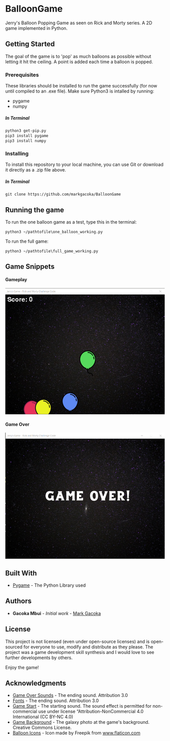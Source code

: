 # BalloonGame

Jerry's Balloon Popping Game as seen on Rick and Morty series. A 2D game implemented in Python.

## Getting Started

The goal of the game is to 'pop' as much balloons as possible without letting it hit the ceiling. A point is added each time a balloon is popped.

### Prerequisites

These libraries should be installed to run the game successfully (for now until compiled to an .exe file). Make sure Python3 is intalled by running:

* pygame
* numpy

##### In Terminal
```
python3 get-pip.py
pip3 install pygame
pip3 install numpy
```

### Installing

To install this repository to your local machine, you can use Git or download it directly as a .zip file above.

##### In Terminal
```
git clone https://github.com/markgacoka/BalloonGame
```

## Running the game
To run the one balloon game as a test, type this in the terminal:

```
python3 ~/pathtofile\one_balloon_working.py
```

To run the full game:
```
python3 ~/pathtofile\full_game_working.py
```

## Game Snippets
#### Gameplay
![The Game](https://github.com/markgacoka/BalloonGame/blob/master/assets/1.png)

#### Game Over 
![Game Over Screen](https://github.com/markgacoka/BalloonGame/blob/master/assets/2.png)

## Built With

* [Pygame](https://www.pygame.org/docs/) - The Python Library used


## Authors

* **Gacoka Mbui** - *Initial work* - [Mark Gacoka](https://github.com/markgacoka)


## License

This project is not licensed (even under open-source licenses) and is open-sourced for everyone to use, modify and distribute as they please. The project was a game development skill synthesis and I would love to see further developments by others.

Enjoy the game!

## Acknowledgments

* [Game Over Sounds](http://soundbible.com/suggest.php?q=game+over&x=0&y=0) - The ending sound. Attribution 3.0
* [Fonts](http://soundbible.com/suggest.php?q=game+over&x=0&y=0) - The ending sound. Attribution 3.0
* [Game Start](http://www.orangefreesounds.com/) - The starting sound. The sound effect is permitted for non-commercial use under license “Attribution-NonCommercial 4.0 International (CC BY-NC 4.0)
* [Game Background](https://pixabay.com/photos/starry-sky-star-galaxies-andromeda-1654074/#) - The galaxy photo at the game's background. Creative Commons License.
* [Balloon Icons](https://www.flaticon.com/free-icon/balloon_206542) - Icon made by Freepik from www.flaticon.com







